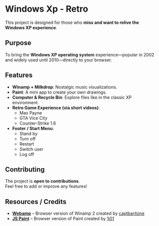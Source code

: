 # Windows Xp - Retro

This project is designed for those who **miss and want to relive the Windows XP experience**.

## Purpose

To bring the **Windows XP operating system** experience—popular in 2002 and widely used until 2010—directly to your browser.

## Features

- **Winamp + Milkdrop**: Nostalgic music visualizations.
- **Paint**: A mini app to create your own drawings.
- **Computer & Recycle Bin**: Explore files like in the classic XP environment.
- **Retro Game Experience (via short videos)**:
  - Max Payne
  - GTA Vice City
  - Counter-Strike 1.6
- **Footer / Start Menu**:
  - Stand by
  - Turn off
  - Restart
  - Switch user
  - Log off

## Contributing

The project is **open to contributions**.  
Feel free to add or improve any features!

## Resources / Credits

- **[Webamp](https://github.com/captbaritone/webamp)** – Browser version of Winamp 2 created by [captbaritone](https://github.com/captbaritone)
- **[JS Paint](https://github.com/1j01/jspaint)** – Browser version of Paint created by [1j01](https://github.com/1j01)
